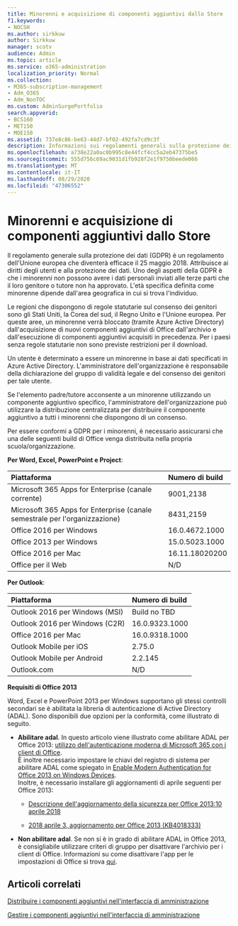 ```yaml
---
title: Minorenni e acquisizione di componenti aggiuntivi dallo Store
f1.keywords:
- NOCSH
ms.author: sirkkuw
author: Sirkkuw
manager: scotv
audience: Admin
ms.topic: article
ms.service: o365-administration
localization_priority: Normal
ms.collection:
- M365-subscription-management
- Adm_O365
- Adm_NonTOC
ms.custom: AdminSurgePortfolio
search.appverid:
- BCS160
- MET150
- MOE150
ms.assetid: 737e8c86-be63-44d7-bf02-492fa7cd9c3f
description: Informazioni sui regolamenti generali sulla protezione dei dati (GDPR) che regolano i dati personali dei minorenni.
ms.openlocfilehash: a738e22a0ac0b995c8e44fcf4cc5a2eb47375be5
ms.sourcegitcommit: 555d756c69ac9031d1fb928f2e1f9750beede066
ms.translationtype: MT
ms.contentlocale: it-IT
ms.lasthandoff: 08/29/2020
ms.locfileid: "47306552"
---
```

# <a name="minors-and-acquiring-add-ins-from-the-store"></a>Minorenni e acquisizione di componenti aggiuntivi dallo Store

Il regolamento generale sulla protezione dei dati (GDPR) è un regolamento dell'Unione europea che diventerà efficace il 25 maggio 2018. Attribuisce ai diritti degli utenti e alla protezione dei dati. Uno degli aspetti della GDPR è che i minorenni non possono avere i dati personali inviati alle terze parti che il loro genitore o tutore non ha approvato. L'età specifica definita come minorenne dipende dall'area geografica in cui si trova l'individuo.
  
Le regioni che dispongono di regole statutarie sul consenso dei genitori sono gli Stati Uniti, la Corea del sud, il Regno Unito e l'Unione europea. Per queste aree, un minorenne verrà bloccato (tramite Azure Active Directory) dall'acquisizione di nuovi componenti aggiuntivi di Office dall'archivio e dall'esecuzione di componenti aggiuntivi acquisiti in precedenza. Per i paesi senza regole statutarie non sono previste restrizioni per il download.
  
Un utente è determinato a essere un minorenne in base ai dati specificati in Azure Active Directory. L'amministratore dell'organizzazione è responsabile della dichiarazione del gruppo di validità legale e del consenso dei genitori per tale utente.
  
Se l'elemento padre/tutore acconsente a un minorenne utilizzando un componente aggiuntivo specifico, l'amministratore dell'organizzazione può utilizzare la distribuzione centralizzata per distribuire il componente aggiuntivo a tutti i minorenni che dispongono di un consenso.
  
Per essere conformi a GDPR per i minorenni, è necessario assicurarsi che una delle seguenti build di Office venga distribuita nella propria scuola/organizzazione.
 
 **Per Word, Excel, PowerPoint e Project**: 

|**Piattaforma** <br/> |**Numero di build** <br/> |
|:-----|:-----|
|Microsoft 365 Apps for Enterprise (canale corrente)  <br/> |9001,2138   <br/> |
|Microsoft 365 Apps for Enterprise (canale semestrale per l'organizzazione)  <br/> |8431,2159  <br/> |
|Office 2016 per Windows  <br/> |16.0.4672.1000  <br/> |
|Office 2013 per Windows  <br/> |15.0.5023.1000  <br/> |
|Office 2016 per Mac  <br/> |16.11.18020200  <br/> |
|Office per il Web  <br/> |N/D  <br/> |
   
 **Per Outlook**: 
  
|**Piattaforma** <br/> |**Numero di build** <br/> |
|:-----|:-----|
|Outlook 2016 per Windows (MSI)  <br/> |Build no TBD  <br/> |
|Outlook 2016 per Windows (C2R)  <br/> |16.0.9323.1000  <br/> |
|Office 2016 per Mac  <br/> |16.0.9318.1000  <br/> |
|Outlook Mobile per iOS  <br/> |2.75.0  <br/> |
|Outlook Mobile per Android  <br/> |2.2.145  <br/> |
|Outlook.com  <br/> |N/D  <br/> |

 **Requisiti di Office 2013**
  
Word, Excel e PowerPoint 2013 per Windows supportano gli stessi controlli secondari se è abilitata la libreria di autenticazione di Active Directory (ADAL). Sono disponibili due opzioni per la conformità, come illustrato di seguito.
  
- **Abilitare adal**. In questo articolo viene illustrato come abilitare ADAL per Office 2013: [utilizzo dell'autenticazione moderna di Microsoft 365 con i client di Office](https://docs.microsoft.com/microsoft-365/enterprise/modern-auth-for-office-2013-and-2016).<br/>È inoltre necessario impostare le chiavi del registro di sistema per abilitare ADAL come spiegato in [Enable Modern Authentication for Office 2013 on Windows Devices](../security-and-compliance/enable-modern-authentication.md).<br/>Inoltre, è necessario installare gli aggiornamenti di aprile seguenti per Office 2013:
    
  - [Descrizione dell'aggiornamento della sicurezza per Office 2013:10 aprile 2018](https://support.microsoft.com/help/4018330/description-of-the-security-update-for-office-2013-april-10-2018)
    
  - [2018 aprile 3, aggiornamento per Office 2013 (KB4018333)](https://support.microsoft.com/help/4018333/april-3-2018-update-for-office-2013-kb4018333)
    
- **Non abilitare adal**. Se non si è in grado di abilitare ADAL in Office 2013, è consigliabile utilizzare criteri di gruppo per disattivare l'archivio per i client di Office. Informazioni su come disattivare l'app per le impostazioni di Office si trova [qui](https://technet.microsoft.com/library/cc178992.aspx).

## <a name="related-articles"></a>Articoli correlati

[Distribuire i componenti aggiuntivi nell'interfaccia di amministrazione](https://docs.microsoft.com/microsoft-365/admin/manage/manage-deployment-of-add-ins)

[Gestire i componenti aggiuntivi nell'interfaccia di amministrazione](https://docs.microsoft.com/microsoft-365/admin/manage/manage-addins-in-the-admin-center)
    
